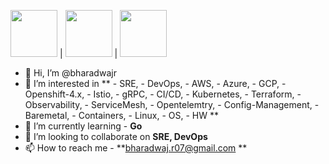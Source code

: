 <img src="https://user-images.githubusercontent.com/60858844/117482453-44e78980-af19-11eb-9f05-8d803c78604d.png" width="75" height="75"> | <img src="https://user-images.githubusercontent.com/60858844/117483639-d0154f00-af1a-11eb-8592-8494261e994b.png" width="75" height="75"> | <img src="https://user-images.githubusercontent.com/60858844/117483895-34381300-af1b-11eb-8476-2299b1e1a125.png" width="75" height="75">

- 👋 Hi, I’m @bharadwajr
- 👀 I’m interested in 
     ** - SRE,
      - DevOps,
      - AWS, 
      - Azure, 
      - GCP, 
      - Openshift-4.x, 
      - Istio, 
      - gRPC, 
      - CI/CD, 
      - Kubernetes, 
      - Terraform, 
      - Observability, 
      - ServiceMesh, 
      - Opentelemtry, 
      - Config-Management, 
      - Baremetal, 
      - Containers, 
      - Linux, 
      - OS, 
      - HW **
- 🌱 I’m currently learning - **Go**
- 💞️ I’m looking to collaborate on **SRE, DevOps**
- 📫 How to reach me - **bharadwaj.r07@gmail.com
**
<!---
bharadwajr567/bharadwajr567 is a ✨ special ✨ repository because its `README.md` (this file) appears on your GitHub profile.
You can click the Preview link to take a look at your changes.
--->

